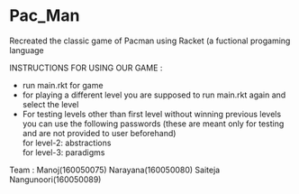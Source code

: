 # Pac_Man
Recreated the classic game of Pacman using Racket (a fuctional progaming language

INSTRUCTIONS FOR USING OUR GAME :
 
- run main.rkt for game <br>
- for playing a different level you are supposed to run main.rkt again and select the level <br>
- For testing levels other than first level without winning previous levels you can use the following passwords
  (these are meant only for testing and are not provided to user beforehand) <br>
  for level-2: abstractions <br>
  for level-3: paradigms
  
 Team :
 Manoj(160050075)
 Narayana(160050080)
 Saiteja Nangunoori(160050089)
